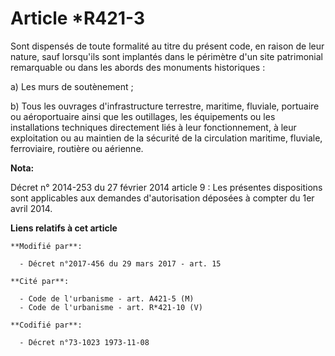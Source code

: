 # Article *R421-3

Sont dispensés de toute formalité au titre du présent code, en raison de leur nature, sauf lorsqu'ils sont implantés dans le
périmètre d'un site patrimonial remarquable ou dans les abords des monuments historiques :

a) Les murs de soutènement ;

b) Tous les ouvrages d'infrastructure terrestre, maritime, fluviale, portuaire ou aéroportuaire ainsi que les outillages, les
équipements ou les installations techniques directement liés à leur fonctionnement, à leur exploitation ou au maintien de la
sécurité de la circulation maritime, fluviale, ferroviaire, routière ou aérienne.

**Nota:**

Décret n° 2014-253 du 27 février 2014 article 9 : Les présentes dispositions sont applicables aux demandes d'autorisation
déposées à compter du 1er avril 2014.

**Liens relatifs à cet article**

	**Modifié par**:

	  - Décret n°2017-456 du 29 mars 2017 - art. 15

	**Cité par**:

	  - Code de l'urbanisme - art. A421-5 (M)
	  - Code de l'urbanisme - art. R*421-10 (V)

	**Codifié par**:

	  - Décret n°73-1023 1973-11-08
